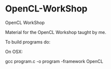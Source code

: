 # OpenCL-WorkShop
OpenCL WorkShop

Material for the OpenCL Workshop taught by me.

To build programs do:

On OSX:

gcc program.c -o program -framework OpenCL
